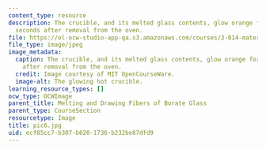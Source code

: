 ```yaml
---
content_type: resource
description: The crucible, and its melted glass contents, glow orange for several
  seconds after removal from the oven.
file: https://ol-ocw-studio-app-qa.s3.amazonaws.com/courses/3-014-materials-laboratory-fall-2006/ecf85cc7b307b6201736b232be87dfd9_pic6.jpg
file_type: image/jpeg
image_metadata:
  caption: The crucible, and its melted glass contents, glow orange for several seconds
    after removal from the oven.
  credit: Image courtesy of MIT OpenCourseWare.
  image-alt: The glowing hot crucible.
learning_resource_types: []
ocw_type: OCWImage
parent_title: Melting and Drawing Fibers of Borate Glass
parent_type: CourseSection
resourcetype: Image
title: pic6.jpg
uid: ecf85cc7-b307-b620-1736-b232be87dfd9
---
```

